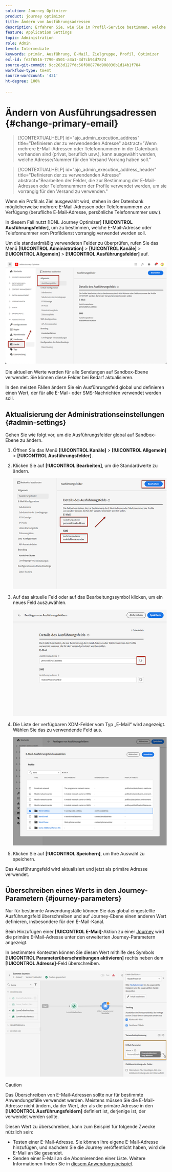```yaml
---
solution: Journey Optimizer
product: journey optimizer
title: Ändern von Ausführungsadressen
description: Erfahren Sie, wie Sie im Profil-Service bestimmen, welche E-Mail-Adresse verwendet werden soll.
feature: Application Settings
topic: Administration
role: Admin
level: Intermediate
keywords: primär, Ausführung, E-Mail, Zielgruppe, Profil, Optimizer
exl-id: fe2f6516-7790-4501-a3a1-3d7cb94d7874
source-git-commit: 9cc263d127fdc56f808770d908030b1d14b1f784
workflow-type: tm+mt
source-wordcount: '431'
ht-degree: 100%

---
```


# Ändern von Ausführungsadressen {#change-primary-email}

>[!CONTEXTUALHELP]
>id="ajo_admin_execution_address"
>title="Definieren der zu verwendenden Adresse"
>abstract="Wenn mehrere E-Mail-Adressen oder Telefonnummern in der Datenbank vorhanden sind (privat, beruflich usw.), kann ausgewählt werden, welche Adresse/Nummer für den Versand Vorrang haben soll."

>[!CONTEXTUALHELP]
>id="ajo_admin_execution_address_header"
>title="Definieren der zu verwendenden Adresse"
>abstract="Bearbeiten der Felder, die zur Bestimmung der E-Mail-Adressen oder Telefonnummern der Profile verwendet werden, um sie vorrangig für den Versand zu verwenden."

Wenn ein Profil als Ziel ausgewählt wird, stehen in der Datenbank möglicherweise mehrere E-Mail-Adressen oder Telefonnummern zur Verfügung (berufliche E-Mail-Adresse, persönliche Telefonnummer usw.).

In diesem Fall nutzt [!DNL Journey Optimizer] **[!UICONTROL Ausführungsfelder]**, um zu bestimmen, welche E-Mail-Adresse oder Telefonnummer vom Profildienst vorrangig verwendet werden soll.

Um die standardmäßig verwendeten Felder zu überprüfen, rufen Sie das Menü **[!UICONTROL Administration]** > **[!UICONTROL Kanäle]** > **[!UICONTROL Allgemein]** > **[!UICONTROL Ausführungsfelder]** auf.

![](assets/primary-address-execution-fields.png)

Die aktuellen Werte werden für alle Sendungen auf Sandbox-Ebene verwendet. Sie können diese Felder bei Bedarf aktualisieren.

In den meisten Fällen ändern Sie ein Ausführungsfeld global und definieren einen Wert, der für alle E-Mail- oder SMS-Nachrichten verwendet werden soll. <!--[Learn how](#admin-settings)-->

<!--In some specific use cases only, you can override the value set globally and define a different value at the journey level. [Learn more](#journey-parameters)-->

## Aktualisierung der Administrationseinstellungen {#admin-settings}

Gehen Sie wie folgt vor, um die Ausführungsfelder global auf Sandbox-Ebene zu ändern.

1. Öffnen Sie das Menü **[!UICONTROL Kanäle]** > **[!UICONTROL Allgemein]** > **[!UICONTROL Ausführungsfelder]**.

1. Klicken Sie auf **[!UICONTROL Bearbeiten]**, um die Standardwerte zu ändern.

   ![](assets/primary-address.png)

1. Auf das aktuelle Feld oder auf das Bearbeitungssymbol klicken, um ein neues Feld auszuwählen.

   ![](assets/primary-address-edit.png)

1. Die Liste der verfügbaren XDM-Felder vom Typ „E-Mail“ wird angezeigt. Wählen Sie das zu verwendende Feld aus.

   ![](assets/primary-address-select-field.png)

1. Klicken Sie auf **[!UICONTROL Speichern]**, um Ihre Auswahl zu speichern.

Das Ausführungsfeld wird aktualisiert und jetzt als primäre Adresse verwendet.

<!--1. You can also select an additional field to use as secondary email address. This allows you to determine which field to use if the primary field is empty for a profile. -->

## Überschreiben eines Werts in den Journey-Parametern {#journey-parameters}

Nur für bestimmte Anwendungsfälle können Sie das global eingestellte Ausführungsfeld überschreiben und auf Journey-Ebene einen anderen Wert definieren, insbesondere für den E-Mail-Kanal.

Beim Hinzufügen einer **[!UICONTROL E-Mail]**-Aktion zu einer [Journey](../email/create-email.md#create-email-journey-campaign) wird die primäre E-Mail-Adresse unter den erweiterten Journey-Parametern angezeigt.

In bestimmten Kontexten können Sie diesen Wert mithilfe des Symbols **[!UICONTROL Parameterüberschreibungen aktivieren]** rechts neben dem **[!UICONTROL Adresse]**-Feld überschreiben.

![](assets/journey-enable-parameter-override.png)

>[!CAUTION]
>
>Das Überschreiben von E-Mail-Adressen sollte nur für bestimmte Anwendungsfälle verwendet werden. Meistens müssen Sie die E-Mail-Adresse nicht ändern, da der Wert, der als die primäre Adresse in den **[!UICONTROL Ausführungsfeldern]** definiert ist, derjenige ist, der verwendet werden sollte.

Diesen Wert zu überschreiben, kann zum Beispiel für folgende Zwecke nützlich sein:

* Testen einer E-Mail-Adresse. Sie können Ihre eigene E-Mail-Adresse hinzufügen, und nachdem Sie die Journey veröffentlicht haben, wird die E-Mail an Sie gesendet.
* Senden einer E-Mail an die Abonnierenden einer Liste. Weitere Informationen finden Sie in [diesem Anwendungsbeispiel](../building-journeys/message-to-subscribers-uc.md).

